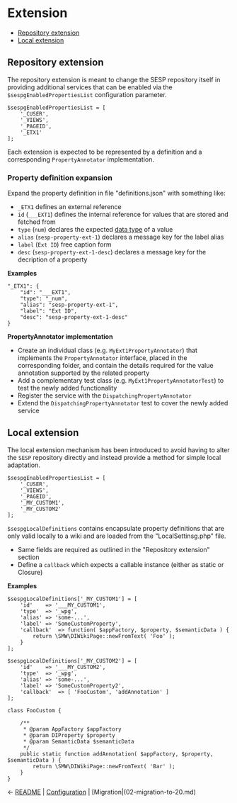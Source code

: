 
# Extension

* [Repository extension](#repository-extension)
* [Local extension](#local-extension)

## Repository extension

The repository extension is meant to change the SESP repository itself in providing additional
services that can be enabled via the `$sespgEnabledPropertiesList` configuration parameter.

```
$sespgEnabledPropertiesList = [
	'_CUSER',
	'_VIEWS',
	'_PAGEID',
	'_ETX1'
];
```

Each extension is expected to be represented by a definition and a corresponding `PropertyAnnotator`
implementation.

### Property definition expansion

Expand the property definition in file "definitions.json" with something like:

* `_ETX1` defines an external reference
* `id` (`___EXT1`) defines the internal reference for values that are stored and fetched from
* `type` (`num`) declares the expected [data type](https://www.semantic-mediawiki.org/wiki/Datatype) of a value
* `alias` (`sesp-property-ext-1`) declares a message key for the label alias
* `label` (`Ext ID`) free caption form
* `desc` (`sesp-property-ext-1-desc`) declares a message key for the decription of a property

**Examples**

```
"_ETX1": {
	"id": "___EXT1",
	"type": "_num",
	"alias": "sesp-property-ext-1",
	"label": "Ext ID",
	"desc": "sesp-property-ext-1-desc"
}
```

**PropertyAnnotator implementation**

- Create an individual class (e.g. `MyExt1PropertyAnnotator`) that implements the `PropertyAnnotator` interface,
  placed in the corresponding folder, and contain the details required for the value annotation supported by
  the related property
- Add a complementary test class (e.g. `MyExt1PropertyAnnotatorTest`) to test the newly added functionality
- Register the service with the `DispatchingPropertyAnnotator`
- Extend the `DispatchingPropertyAnnotator` test to cover the newly added service

## Local extension

The local extension mechanism has been introduced to avoid having to alter the `SESP` repository
directly and instead provide a method for simple local adaptation.

```
$sespgEnabledPropertiesList = [
	'_CUSER',
	'_VIEWS',
	'_PAGEID',
	'_MY_CUSTOM1',
	'_MY_CUSTOM2'
];
```

`$sespgLocalDefinitions` contains encapsulate property definitions that
are only valid locally to a wiki and are loaded from the "LocalSettinsg.php" file.

* Same fields are required as outlined in the "Repository extension" section
* Define a `callback` which expects a callable instance (either as static or Closure)

**Examples**

```
$sespgLocalDefinitions['_MY_CUSTOM1'] = [
	'id'    => '___MY_CUSTOM1',
	'type'  => '_wpg',
	'alias' => 'some-...',
	'label' => 'SomeCustomProperty',
	'callback'  => function( $appFactory, $property, $semanticData ) {
		return \SMW\DIWikiPage::newFromText( 'Foo' );
	}
];
```
```
$sespgLocalDefinitions['_MY_CUSTOM2'] = [
	'id'    => '___MY_CUSTOM2',
	'type'  => '_wpg',
	'alias' => 'some-...',
	'label' => 'SomeCustomProperty2',
	'callback'  => [ 'FooCustom', 'addAnnotation' ]
];

class FooCustom {

	/**
	 * @param AppFactory $appFactory
	 * @param DIProperty $property
	 * @param SemanticData $semanticData
	 */
	public static function addAnnotation( $appFactory, $property, $semanticData ) {
		return \SMW\DIWikiPage::newFromText( 'Bar' );
	}
}
```

&larr; [README](README.md) | [Configuration](00-configuration.md) | [Migration|(02-migration-to-20.md)
